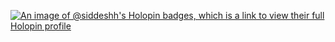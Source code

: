 [![An image of @siddeshh's Holopin badges, which is a link to view their full Holopin profile](https://holopin.me/siddeshh)](https://holopin.io/@siddeshh)

